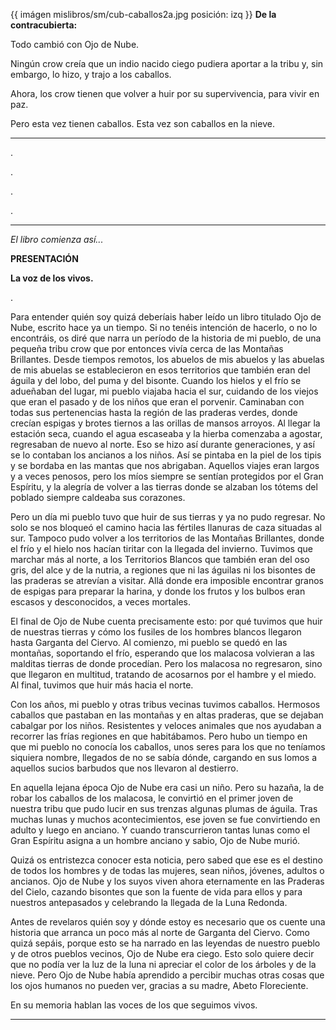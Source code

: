{{ imágen mislibros/sm/cub-caballos2a.jpg posición: izq }} **De la contracubierta:**




Todo cambió con Ojo de Nube.

Ningún crow creía que un indio nacido ciego pudiera aportar a la tribu y, sin embargo, lo hizo, y trajo a los caballos. 

Ahora, los crow tienen que volver a huir por su supervivencia, para vivir en paz. 

Pero esta vez tienen caballos. Esta vez son caballos en la nieve.


---

.

.

.

.

---


*El libro comienza así...*



**PRESENTACIÓN**


**La voz de los vivos.**


.





Para entender quién soy quizá deberíais haber leído un libro titulado Ojo de Nube, escrito hace ya un tiempo. Si no tenéis intención de hacerlo, o no lo encontráis, os diré que narra un período de la historia de mi pueblo, de una pequeña tribu crow que por entonces vivía cerca de las Montañas Brillantes. Desde tiempos remotos, los abuelos de mis abuelos y las abuelas de mis abuelas se establecieron en esos territorios que también eran del águila y del lobo, del puma y del bisonte. Cuando los hielos y el frío se adueñaban del lugar, mi pueblo viajaba hacia el sur, cuidando de los viejos que eran el pasado y de los niños que eran el porvenir. Caminaban con todas sus pertenencias hasta la región de las praderas verdes, donde crecían espigas y brotes tiernos a las orillas de mansos arroyos. Al llegar la estación seca, cuando el agua escaseaba y la hierba comenzaba a agostar, regresaban de nuevo al norte. Eso se hizo así durante generaciones, y así se lo contaban los ancianos a los niños. Así se pintaba en la piel de los tipis y se bordaba en las mantas que nos abrigaban. Aquellos viajes eran largos y a veces penosos, pero los míos siempre se sentían protegidos por el Gran Espíritu, y la alegría de volver a las tierras donde se alzaban los tótems del poblado siempre caldeaba sus corazones. 

Pero un día mi pueblo tuvo que huir de sus tierras y ya no pudo regresar. No solo se nos bloqueó el camino hacia las fértiles llanuras de caza situadas al sur. Tampoco pudo volver a los territorios de las Montañas Brillantes, donde el frío y el hielo nos hacían tiritar con la llegada del invierno. Tuvimos que marchar más al norte, a los Territorios Blancos que también eran del oso gris, del alce y de la nutria, a regiones que ni las águilas ni los bisontes de las praderas se atrevían a visitar. Allá donde era imposible encontrar granos de espigas para preparar la harina, y donde los frutos y los bulbos eran escasos y desconocidos, a veces mortales. 

El final de Ojo de Nube cuenta precisamente esto: por qué tuvimos que huir de nuestras tierras y cómo los fusiles de los hombres blancos llegaron hasta Garganta del Ciervo. Al comienzo, mi pueblo se quedó en las montañas, soportando el frío, esperando que los malacosa volvieran a las malditas tierras de donde procedían. Pero los malacosa no regresaron, sino que llegaron en multitud, tratando de acosarnos por el hambre y el miedo. Al final, tuvimos que huir más hacia el norte. 

Con los años, mi pueblo y otras tribus vecinas tuvimos caballos. Hermosos caballos que pastaban en las montañas y en altas praderas, que se dejaban cabalgar por los niños. Resistentes y veloces animales que nos ayudaban a recorrer las frías regiones en que habitábamos. Pero hubo un tiempo en que mi pueblo no conocía los caballos, unos seres para los que no teníamos siquiera nombre, llegados de no se sabía dónde, cargando en sus lomos a aquellos sucios barbudos que nos llevaron al destierro.

En aquella lejana época Ojo de Nube era casi un niño. Pero su hazaña, la de robar los caballos de los malacosa, le convirtió en el primer joven de nuestra tribu que pudo lucir en sus trenzas algunas plumas de águila. Tras muchas lunas y muchos acontecimientos, ese joven se fue convirtiendo en adulto y luego en anciano. Y cuando transcurrieron tantas lunas como el Gran Espíritu asigna a un hombre anciano y sabio, Ojo de Nube murió. 

Quizá os entristezca conocer esta noticia, pero sabed que ese es el destino de todos los hombres y de todas las mujeres, sean niños, jóvenes, adultos o ancianos. Ojo de Nube y los suyos viven ahora eternamente en las Praderas del Cielo, cazando bisontes que son la fuente de vida para ellos y para nuestros antepasados y celebrando la llegada de la Luna Redonda. 

Antes de revelaros quién soy y dónde estoy es necesario que os cuente una historia que arranca un poco más al norte de Garganta del Ciervo. Como quizá sepáis, porque esto se ha narrado en las leyendas de nuestro pueblo y de otros pueblos vecinos, Ojo de Nube era ciego. Esto solo quiere decir que no podía ver la luz de la luna ni apreciar el color de los árboles y de la nieve. Pero Ojo de Nube había aprendido a percibir muchas otras cosas que los ojos humanos no pueden ver, gracias a su madre, Abeto Floreciente. 


En su memoria hablan las voces de los que seguimos vivos. 

---




